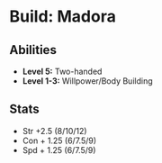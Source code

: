 # Build: Madora

## Abilities

- **Level 5:** Two-handed
- **Level 1-3:** Willpower/Body Building

## Stats

- Str +2.5 (8/10/12)
- Con + 1.25 (6/7.5/9)
- Spd + 1.25 (6/7.5/9)

